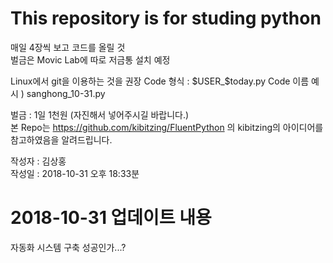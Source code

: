 # This repository is for studing python
매일 4장씩 보고 코드를 올릴 것  
벌금은 Movic Lab에 따로 저금통 설치 예정  

Linux에서 git을 이용하는 것을 권장
Code 형식 : $USER_$today.py
Code 이름 예시 ) sanghong_10-31.py  

벌금 : 1일 1천원 (자진해서 넣어주시길 바랍니다.)  
본 Repo는 https://github.com/kibitzing/FluentPython 의 kibitzing의 아이디어를 참고하였음을 알려드립니다.


작성자 : 김상홍  
작성일 : 2018-10-31 오후 18:33분

# 2018-10-31 업데이트 내용
자동화 시스템 구축
성공인가...?
